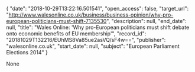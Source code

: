 {
  "date": "2018-10-29T13:22:16.501541", 
  "open_access": false, 
  "target_url": "http://www.walesonline.co.uk/business/business-opinion/why-pro-european-politicians-must-shift-7135530", 
  "description": null, 
  "end_date": null, 
  "title": "Wales Online: 'Why pro-European politicians must shift debate onto economic benefits of EU membership'", 
  "record_id": "20181029T132216/EUhMS8Va85ue2asVQ/sF4w==", 
  "publisher": "walesonline.co.uk", 
  "start_date": null, 
  "subject": "European Parliament Elections 2014"
}

None